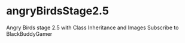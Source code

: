 # angryBirdsStage2.5
Angry Birds stage 2.5 with Class Inheritance and Images
Subscribe to BlackBuddyGamer